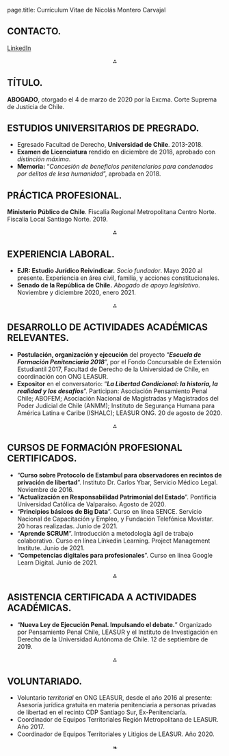 page.title: Currículum Vitae de Nicolás Montero Carvajal


## CONTACTO.
<p><a href="https://www.linkedin.com/in/nicolas-alonso-montero-carvajal/">LinkedIn</a></p>

<p><div align="center">⁂</div></p>

## TÍTULO.

**ABOGADO**, otorgado el 4 de marzo de 2020 por la Excma. Corte Suprema de Justicia de Chile.

## ESTUDIOS UNIVERSITARIOS DE PREGRADO.

 - Egresado Facultad de Derecho, **Universidad de Chile**. 2013-2018.
 - **Examen de Licenciatura** rendido en diciembre de 2018, aprobado con  _distinción máxima_.
 - **Memoria:** “_Concesión de beneficios penitenciarios para condenados por   delitos de lesa humanidad_”, aprobada en 2018.

## PRÁCTICA PROFESIONAL.

**Ministerio Público de Chile**. Fiscalía Regional Metropolitana Centro Norte. Fiscalía Local Santiago Norte. 2019.

<p><div align="center">⁂</div></p>

## EXPERIENCIA LABORAL.

 - **EJR: Estudio Jurídico Reivindicar.** _Socio fundador_. Mayo 2020 al presente. Experiencia en área civil, familia, y acciones constitucionales.
 - **Senado de la República de Chile.** _Abogado de    apoyo legislativo_. Noviembre y diciembre 2020, enero 2021.

<p><div align="center">⁂</div></p>

## DESARROLLO DE ACTIVIDADES ACADÉMICAS RELEVANTES.

 - **Postulación, organización y ejecución** del proyecto “_**Escuela de Formación Penitenciaria 2018**_”, por el Fondo Concursable de Extensión Estudiantil 2017, Facultad de Derecho de la Universidad de Chile, en coordinación con ONG LEASUR. 
 - **Expositor** en el conversatorio: “_**La Libertad Condicional: la historia, la realidad y los desafíos**_”. Participan: Asociación Pensamiento Penal Chile; ABOFEM; Asociación Nacional de Magistradas y   Magistrados del Poder Judicial de Chile (ANMM); Instituto de Segurança Humana para América Latina e Caribe (ISHALC); LEASUR ONG. 20 de agosto de 2020.

<p><div align="center">⁂</div></p>

## CURSOS DE FORMACIÓN PROFESIONAL CERTIFICADOS.
 - “**Curso sobre Protocolo de Estambul para observadores en recintos de privación de libertad**”. Instituto Dr. Carlos Ybar, Servicio Médico Legal. Noviembre de 2016.
 - “**Actualización en Responsabilidad Patrimonial del Estado**”. Pontificia Universidad Católica de Valparaíso. Agosto de 2020.
 - “**Principios básicos de Big Data**”. Curso en línea SENCE. Servicio Nacional de  Capacitación y Empleo, y Fundación Telefónica Movistar. 20 horas realizadas. Junio de 2021.
 - “**Aprende SCRUM**”. Introducción a metodología ágil de trabajo colaborativo. Curso en línea Linkedin Learning. Project Management Institute. Junio de 2021.
 - “**Competencias digitales para profesionales**”. Curso en línea Google Learn Digital. Junio de 2021.

<p><div align="center">⁂</div></p>

## ASISTENCIA CERTIFICADA A ACTIVIDADES ACADÉMICAS.

 - “**Nueva Ley de Ejecución Penal. Impulsando el debate.**” Organizado por Pensamiento Penal Chile, LEASUR y el Instituto de Investigación en Derecho de la Universidad Autónoma de Chile. 12 de septiembre de 2019.

<p><div align="center">⁂</div></p>

## VOLUNTARIADO.

 -  Voluntario _territorial_ en ONG LEASUR, desde el año 2016 al presente: Asesoría jurídica gratuita en materia penitenciaria a personas privadas de libertad en el recinto CDP Santiago Sur, Ex-Penitenciaría.
 -  Coordinador de Equipos Territoriales Región Metropolitana de LEASUR. Año 2017.
 -  Coordinador de Equipos Territoriales y Litigios de LEASUR. Año 2020.

<div align="center">❧</div>
